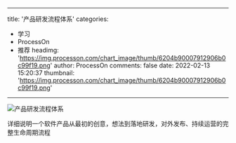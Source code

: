 
---
title: '产品研发流程体系'
categories: 
 - 学习
 - ProcessOn
 - 推荐
headimg: 'https://img.processon.com/chart_image/thumb/6204b90007912906b0c99f19.png'
author: ProcessOn
comments: false
date: 2022-02-13 15:20:37
thumbnail: 'https://img.processon.com/chart_image/thumb/6204b90007912906b0c99f19.png'
---

<div>   
<img class="thumb" alt="产品研发流程体系" src="https://img.processon.com/chart_image/thumb/6204b90007912906b0c99f19.png" referrerpolicy="no-referrer">
<p>详细说明一个软件产品从最初的创意，想法到落地研发，对外发布、持续运营的完整生命周期流程</p>  
</div>
            